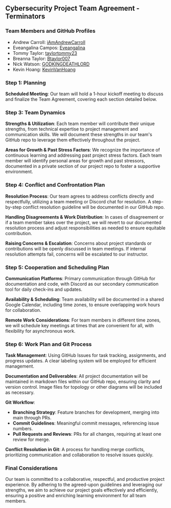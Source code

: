 ## Cybersecurity Project Team Agreement - Terminators

### Team Members and GitHub Profiles
- Andrew Carroll: [iAmAndrewCarroll](https://github.com/iAmAndrewCarroll)
- Eveangalina Campos: [Eveangalina](https://github.com/Eveangalina)
- Tommy Taylor: [taylortommy23](https://github.com/taylortommy23)
- Breanna Taylor: [Btaylor007](https://github.com/Btaylor007)
- Nick Watson: [GODKINGDEATHLORD](https://github.com/GODKINGDEATHLORD)
- Kevin Hoang: [KevinVanHoang](https://github.com/KevinVanHoang)

### Step 1: Planning
**Scheduled Meeting**: Our team will hold a 1-hour kickoff meeting to discuss and finalize the Team Agreement, covering each section detailed below.

### Step 3: Team Dynamics
**Strengths & Utilization**: Each team member will contribute their unique strengths, from technical expertise to project management and communication skills. We will document these strengths in our team's GitHub repo to leverage them effectively throughout the project.

**Areas for Growth & Past Stress Factors**: We recognize the importance of continuous learning and addressing past project stress factors. Each team member will identify personal areas for growth and past stressors, documented in a private section of our project repo to foster a supportive environment.

### Step 4: Conflict and Confrontation Plan
**Resolution Process**: Our team agrees to address conflicts directly and respectfully, utilizing a team meeting or Discord chat for resolution. A step-by-step conflict resolution guideline will be documented in our GitHub repo.

**Handling Disagreements & Work Distribution**: In cases of disagreement or if a team member takes over the project, we will revert to our documented resolution process and adjust responsibilities as needed to ensure equitable contribution.

**Raising Concerns & Escalation**: Concerns about project standards or contributions will be openly discussed in team meetings. If internal resolution attempts fail, concerns will be escalated to our instructor.

### Step 5: Cooperation and Scheduling Plan
**Communication Platforms**: Primary communication through GitHub for documentation and code, with Discord as our secondary communication tool for daily check-ins and updates.

**Availability & Scheduling**: Team availability will be documented in a shared Google Calendar, including time zones, to ensure overlapping work hours for collaboration.

**Remote Work Considerations**: For team members in different time zones, we will schedule key meetings at times that are convenient for all, with flexibility for asynchronous work.

### Step 6: Work Plan and Git Process
**Task Management**: Using GitHub Issues for task tracking, assignments, and progress updates. A clear labeling system will be employed for efficient management.

**Documentation and Deliverables**: All project documentation will be maintained in markdown files within our GitHub repo, ensuring clarity and version control. Image files for topology or other diagrams will be included as necessary.

**Git Workflow**: 
- **Branching Strategy**: Feature branches for development, merging into main through PRs.
- **Commit Guidelines**: Meaningful commit messages, referencing issue numbers.
- **Pull Requests and Reviews**: PRs for all changes, requiring at least one review for merge.

**Conflict Resolution in Git**: A process for handling merge conflicts, prioritizing communication and collaboration to resolve issues quickly.

### Final Considerations
Our team is committed to a collaborative, respectful, and productive project experience. By adhering to the agreed-upon guidelines and leveraging our strengths, we aim to achieve our project goals effectively and efficiently, ensuring a positive and enriching learning environment for all team members.
